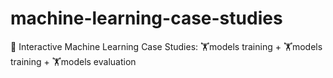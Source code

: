 # machine-learning-case-studies
🤖 Interactive Machine Learning Case Studies: 🏋️models training + 🏋️models training + 🏋️models evaluation

